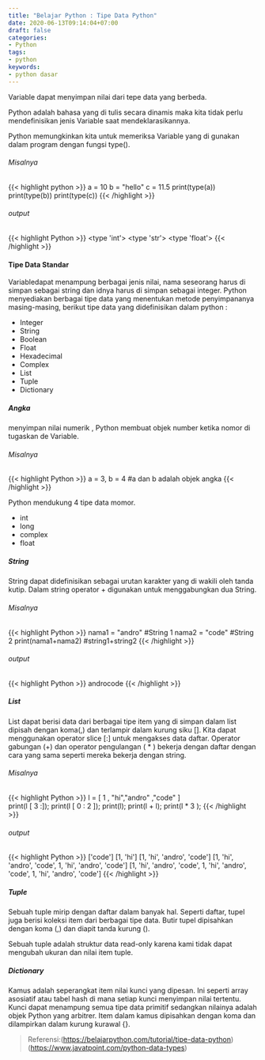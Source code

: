 ```yaml
---
title: "Belajar Python : Tipe Data Python"
date: 2020-06-13T09:14:04+07:00
draft: false
categories:
- Python
tags:
- python
keywords:
- python dasar
---
```


Variable dapat menyimpan nilai dari tepe data yang berbeda.
<!--more-->
Python adalah bahasa yang di tulis secara dinamis maka kita tidak perlu mendefinisikan jenis Variable saat mendeklarasikannya.

Python memungkinkan kita untuk memeriksa Variable yang di gunakan dalam program dengan fungsi type().

###### Misalnya
{{< highlight python >}}
a = 10
b = "hello"
c = 11.5
print(type(a))
print(type(b))
print(type(c))
{{< /highlight >}}

###### output
{{< highlight Python >}}
<type 'int'>
<type 'str'>
<type 'float'>
{{< /highlight >}}

#### Tipe Data Standar
Variabledapat menampung berbagai jenis nilai, nama seseorang harus di simpan sebagai string dan idnya harus di simpan sebagai integer.
Python menyediakan berbagai tipe data yang menentukan metode penyimpananya masing-masing, berikut tipe data yang didefinisikan dalam python :
  - Integer
  - String
  - Boolean
  - Float
  - Hexadecimal
  - Complex
  - List
  - Tuple
  - Dictionary

##### Angka
menyimpan nilai numerik , Python membuat objek number ketika nomor di tugaskan de Variable.
###### Misalnya
{{< highlight Python >}}
a = 3, b = 4 #a dan b adalah objek angka
{{< /highlight >}}

Python mendukung 4 tipe data momor.
  - int
  - long
  - complex
  - float

##### String
String dapat didefinisikan sebagai urutan karakter yang di wakili oleh tanda kutip.
Dalam string operator + digunakan untuk menggabungkan dua String.
###### Misalnya
{{< highlight Python >}}
nama1 = "andro" #String 1
nama2 = "code" #String 2
print(nama1+nama2) #string1+string2
{{< /highlight >}}

###### output
{{< highlight Python >}}
androcode
{{< /highlight >}}

##### List
List dapat berisi data dari berbagai tipe item yang di simpan dalam list dipisah dengan koma(,) dan terlampir dalam kurung siku [].
Kita dapat menggunakan operator slice [:] untuk mengakses data daftar. Operator gabungan (+) dan operator pengulangan ( * ) bekerja dengan daftar dengan cara yang sama seperti mereka bekerja dengan string.

###### Misalnya
{{< highlight Python >}}
l = [ 1 , "hi","andro" ,"code" ]  
print(l [ 3 :]);
print(l [ 0 : 2 ]);
print(l);
print(l + l);
print(l * 3 );
{{< /highlight >}}

###### output
{{< highlight Python >}}
['code']
[1, 'hi']
[1, 'hi', 'andro', 'code']
[1, 'hi', 'andro', 'code', 1, 'hi', 'andro', 'code']
[1, 'hi', 'andro', 'code', 1, 'hi', 'andro', 'code', 1, 'hi', 'andro', 'code']
{{< /highlight >}}

##### Tuple
Sebuah tuple mirip dengan daftar dalam banyak hal. Seperti daftar, tupel juga berisi koleksi item dari berbagai tipe data. Butir tupel dipisahkan dengan koma (,) dan diapit tanda kurung ().

Sebuah tuple adalah struktur data read-only karena kami tidak dapat mengubah ukuran dan nilai item tuple.

##### Dictionary
Kamus adalah seperangkat item nilai kunci yang dipesan. Ini seperti array asosiatif atau tabel hash di mana setiap kunci menyimpan nilai tertentu. Kunci dapat menampung semua tipe data primitif sedangkan nilainya adalah objek Python yang arbitrer.
Item dalam kamus dipisahkan dengan koma dan dilampirkan dalam kurung kurawal {}.

> Referensi:(https://belajarpython.com/tutorial/tipe-data-python)
(https://www.javatpoint.com/python-data-types)
